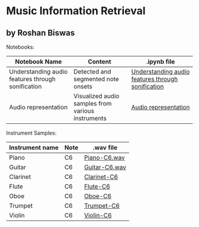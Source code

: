 # Music Information Retrieval
## by Roshan Biswas 
Notebooks:

| Notebook Name                                     | Content                                           | .ipynb file                                                                                                                                                                          |
|---------------------------------------------------|---------------------------------------------------|--------------------------------------------------------------------------------------------------------------------------------------------------------------------------------------|
| Understanding audio features through sonification | Detected and segmented note onsets                | [Understanding audio features through sonification](https://github.com/roshanbiswas/music-information-retrieval/blob/master/understanding-audio-features-through-sonification.ipynb) |
| Audio representation                              | Visualized audio samples from various instruments | [Audio representation](https://github.com/roshanbiswas/music-information-retrieval/blob/master/audio_representation.ipynb)                                                           |

Instrument Samples:

| Instrument name | Note | .wav file                                                                                                |
|-----------------|------|----------------------------------------------------------------------------------------------------------|
| Piano           | C6   | [Piano-C6.wav](https://github.com/roshanbiswas/music-information-retrieval/blob/master/piano-C6.wav)     |
| Guitar          | C6   | [Guitar-C6.wav](pihttps://github.com/roshanbiswas/music-information-retrieval/blob/master/guitar-c6.wav) |
| Clarinet        | C6   | [Clarinet-C6](https://github.com/roshanbiswas/music-information-retrieval/blob/master/clarinet-c6.wav)   |
| Flute           | C6   | [Flute-C6](https://github.com/roshanbiswas/music-information-retrieval/blob/master/flute-C6.wav)         |
| Oboe            | C6   | [Oboe-C6](https://github.com/roshanbiswas/music-information-retrieval/blob/master/oboe-c6.wav)           |
| Trumpet         | C6   | [Trumpet-C6](https://github.com/roshanbiswas/music-information-retrieval/blob/master/trumpet-C6.wav)     |
| Violin          | C6   | [Violin-C6](https://github.com/roshanbiswas/music-information-retrieval/blob/master/violin-C6.wav)       |

